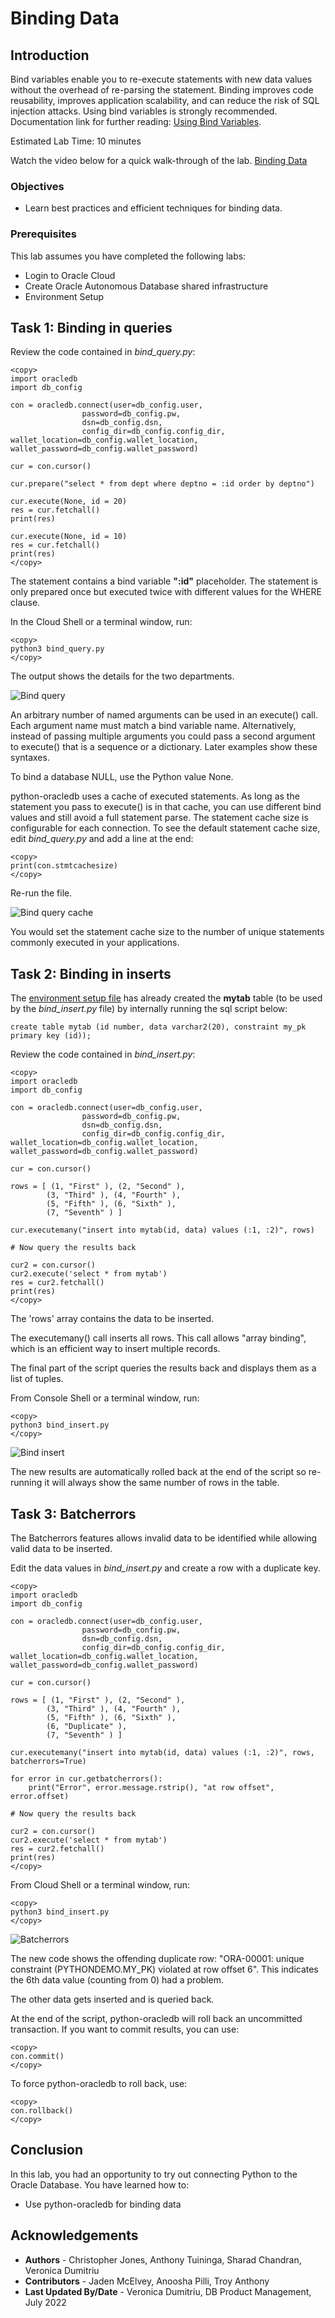 # Binding Data

## Introduction

Bind variables enable you to re-execute statements with new data values without the overhead of re-parsing the statement. Binding improves code reusability, improves application scalability, and can reduce the risk of SQL injection attacks. Using bind variables is strongly recommended. Documentation link for further reading: [Using Bind Variables](https://python-oracledb.readthedocs.io/en/latest/user_guide/bind.html).

Estimated Lab Time: 10 minutes

Watch the video below for a quick walk-through of the lab.
[Binding Data](videohub:1_mrlbewgm)

### Objectives

*  Learn best practices and efficient techniques for binding data.

### Prerequisites

This lab assumes you have completed the following labs:
* Login to Oracle Cloud
* Create Oracle Autonomous Database shared infrastructure
* Environment Setup

## Task 1: Binding in queries

Review the code contained in *bind\_query.py*:

````
<copy>
import oracledb
import db_config

con = oracledb.connect(user=db_config.user,
                password=db_config.pw, 
                dsn=db_config.dsn, 
                config_dir=db_config.config_dir, wallet_location=db_config.wallet_location, wallet_password=db_config.wallet_password)
    
cur = con.cursor()

cur.prepare("select * from dept where deptno = :id order by deptno")

cur.execute(None, id = 20)
res = cur.fetchall()
print(res)

cur.execute(None, id = 10)
res = cur.fetchall()
print(res)
</copy>
````

The statement contains a bind variable **":id"** placeholder. The statement is only prepared once but executed twice with different values for the WHERE clause.

In the Cloud Shell or a terminal window, run:

````
<copy>
python3 bind_query.py
</copy>
````

The output shows the details for the two departments.

![Bind query](./images/bind_query_1.png " " )

An arbitrary number of named arguments can be used in an execute() call. Each argument name must match a bind variable name. Alternatively, instead of passing multiple arguments you could pass a second argument to execute() that is a sequence or a dictionary. Later examples show these syntaxes.
    
To bind a database NULL, use the Python value None.
    
python-oracledb uses a cache of executed statements. As long as the statement you pass to execute() is in that cache, you can use different bind values and still avoid a full statement parse. The statement cache size is configurable for each connection. To see the default statement cache size, edit *bind\_query.py* and add a line at the end:

````
<copy>
print(con.stmtcachesize)
</copy>
````
    
Re-run the file. 
    
![Bind query cache](./images/bind_query.png " " )

You would set the statement cache size to the number of unique statements commonly executed in your applications.

## Task 2:  Binding in inserts
    
The [environment setup file](https://oracle.github.io/python-oracledb/samples/tutorial/Python-and-Oracle-Database-The-New-Wave-of-Scripting.html#installsampleenv) has already created the **mytab** table (to be used by the *bind\_insert.py* file) by internally running the sql script below:

````
create table mytab (id number, data varchar2(20), constraint my_pk primary key (id));
````

Review the code contained in *bind\_insert.py*:

````
<copy>
import oracledb
import db_config

con = oracledb.connect(user=db_config.user,
                password=db_config.pw, 
                dsn=db_config.dsn, 
                config_dir=db_config.config_dir, wallet_location=db_config.wallet_location, wallet_password=db_config.wallet_password)   
    
cur = con.cursor()

rows = [ (1, "First" ), (2, "Second" ),
        (3, "Third" ), (4, "Fourth" ),
        (5, "Fifth" ), (6, "Sixth" ),
        (7, "Seventh" ) ]

cur.executemany("insert into mytab(id, data) values (:1, :2)", rows)

# Now query the results back

cur2 = con.cursor()
cur2.execute('select * from mytab')
res = cur2.fetchall()
print(res)
</copy>
````

The 'rows' array contains the data to be inserted.

The executemany() call inserts all rows. This call allows "array binding", which is an efficient way to insert multiple records.

The final part of the script queries the results back and displays them as a list of tuples.

From Console Shell or a terminal window, run:

````
<copy>
python3 bind_insert.py
</copy>
````

![Bind insert](./images/bind_insert.png " ")

The new results are automatically rolled back at the end of the script so re-running it will always show the same number of rows in the table.

## Task 3:  Batcherrors

The Batcherrors features allows invalid data to be identified while allowing valid data to be inserted.

Edit the data values in *bind\_insert.py* and create a row with a duplicate key.

````
<copy>
import oracledb
import db_config

con = oracledb.connect(user=db_config.user,
                password=db_config.pw, 
                dsn=db_config.dsn, 
                config_dir=db_config.config_dir, wallet_location=db_config.wallet_location, wallet_password=db_config.wallet_password)    

cur = con.cursor()

rows = [ (1, "First" ), (2, "Second" ),
        (3, "Third" ), (4, "Fourth" ),
        (5, "Fifth" ), (6, "Sixth" ),
        (6, "Duplicate" ),
        (7, "Seventh" ) ]
            
cur.executemany("insert into mytab(id, data) values (:1, :2)", rows, batcherrors=True)

for error in cur.getbatcherrors():
    print("Error", error.message.rstrip(), "at row offset", error.offset)

# Now query the results back

cur2 = con.cursor()
cur2.execute('select * from mytab')
res = cur2.fetchall()
print(res)
</copy>
````

From Cloud Shell or a terminal window, run:

````
<copy>
python3 bind_insert.py
</copy>
````
    
![Batcherrors](./images/bind_insert1.png " ")

The new code shows the offending duplicate row: "ORA-00001: unique constraint (PYTHONDEMO.MY_PK) violated at row offset 6". This indicates the 6th data value (counting from 0) had a problem.
    
The other data gets inserted and is queried back.
    
At the end of the script, python-oracledb will roll back an uncommitted transaction. If you want to commit results, you can use:

````
<copy>
con.commit()
</copy>
````

To force python-oracledb to roll back, use:

````
<copy>
con.rollback()
</copy>
````

## Conclusion

In this lab, you had an opportunity to try out connecting Python to the Oracle Database.
You have learned how to:
* Use python-oracledb for binding data

## Acknowledgements

* **Authors** - Christopher Jones, Anthony Tuininga, Sharad Chandran, Veronica Dumitriu
* **Contributors** - Jaden McElvey, Anoosha Pilli, Troy Anthony
* **Last Updated By/Date** - Veronica Dumitriu, DB Product Management, July 2022